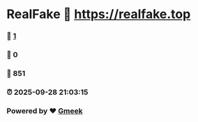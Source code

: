# RealFake :link: https://realfake.top 
### :page_facing_up: [1](https://realfake.top/tag.html) 
### :speech_balloon: 0 
### :hibiscus: 851 
### :alarm_clock: 2025-09-28 21:03:15 
### Powered by :heart: [Gmeek](https://github.com/Meekdai/Gmeek)

